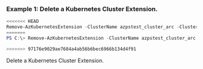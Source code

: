 ### Example 1: Delete a Kubernetes Cluster Extension.
```powershell
<<<<<<< HEAD
Remove-AzKubernetesExtension -ClusterName azpstest_cluster_arc -ClusterType ConnectedClusters -Name azpstest-extension -ResourceGroupName azpstest_gp
=======
PS C:\> Remove-AzKubernetesExtension -ClusterName azpstest_cluster_arc -ClusterType ConnectedClusters -Name azpstest-extension -ResourceGroupName azpstest_gp

>>>>>>> 97176e9029ae7684a4ab56b6bec6966b134d4f91
```

Delete a Kubernetes Cluster Extension.